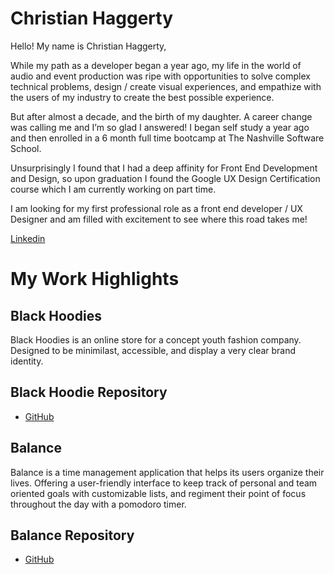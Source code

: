 # Christian Haggerty

Hello! My name is Christian Haggerty,

While my path as a developer began a year ago, my life in the world of audio and event production was ripe with opportunities to solve complex technical problems, design / create visual experiences, and empathize with the users of my industry to create the best possible experience.

But after almost a decade,  and the birth of my daughter. A career change was calling me and I’m so glad I answered! I began self study a year ago and then enrolled in a 6 month full time bootcamp at The Nashville Software School.

Unsurprisingly I found that I had a deep affinity for Front End Development and Design, so upon graduation I found the Google UX Design Certification course which I am currently working on part time.

I am looking for my first professional role as a front end developer / UX Designer and am filled with excitement to see where this road takes me!



[Linkedin](https://www.linkedin.com/in/chaggerty1994/)


# My Work Highlights

## Black Hoodies 

Black Hoodies is an online store for a concept youth fashion company. Designed to be minimilast, accessible, and display a very clear brand identity.

## Black Hoodie Repository
  - [GitHub](https://github.com/Chaggerty1994/BlackHoodie-Client)

## Balance 

Balance is a time management application that helps its users organize their lives. Offering a user-friendly interface to keep track of personal and team oriented goals with customizable lists, and regiment their point of focus throughout the day with a pomodoro timer.

## Balance Repository
  - [GitHub](https://github.com/Chaggerty1994/BalanceCapstone)
  

 



